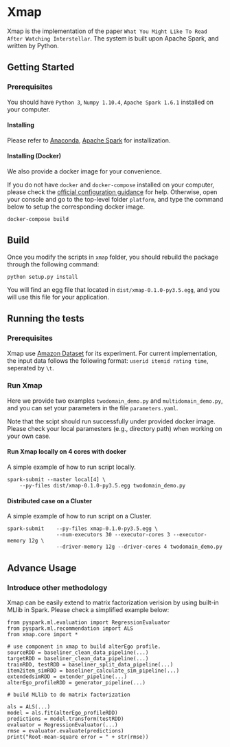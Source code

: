 # Xmap

Xmap is the implementation of the paper `What You Might Like To Read After Watching Interstellar`. The system is built upon Apache Spark, and written by Python.


## Getting Started

### Prerequisites

You should have `Python 3`, `Numpy 1.10.4`, `Apache Spark 1.6.1` installed on your computer.

#### Installing
Please refer to
[Anaconda](https://www.continuum.io/downloads), [Apache Spark](http://spark.apache.org/) for installization.

#### Installing (Docker)
We also provide a docker image for your convenience.

If you do not have `docker` and `docker-compose` installed on your computer, please check the [official configuration guidance](https://www.docker.com/products/overview) for help.
Otherwise, open your console and go to the top-level folder `platform`, and type the command below to setup the corresponding docker image.

```
docker-compose build
```

## Build
Once you modify the scripts in `xmap` folder, you should rebuild the package through the following command:

```
python setup.py install
```

You will find an egg file that located in `dist/xmap-0.1.0-py3.5.egg`, and you will use this file for your application.

## Running the tests
### Prerequisites
Xmap use [Amazon Dataset](https://snap.stanford.edu/data/web-Amazon.html) for its experiment. For current implementation, the input data follows the following format:
`userid itemid rating time`, seperated by `\t`.

### Run Xmap
Here we provide two examples `twodomain_demo.py` and `multidomain_demo.py`, and you can set your parameters in the file `parameters.yaml`.

Note that the scipt should run successfully under provided docker image. Please check your local paramesters (e.g., directory path) when working on your own case.

#### Run Xmap locally on 4 cores with docker
A simple example of how to run script locally.

```
spark-submit --master local[4] \
    --py-files dist/xmap-0.1.0-py3.5.egg twodomain_demo.py
```

#### Distributed case on a Cluster
A simple example of how to run script on a Cluster.

```
spark-submit 	--py-files xmap-0.1.0-py3.5.egg \
				--num-executors 30 --executor-cores 3 --executor-memory 12g \
				--driver-memory 12g --driver-cores 4 twodomain_demo.py
```

## Advance Usage
### Introduce other methodology
Xmap can be easily extend to matrix factorization verision by using built-in MLlib in Spark. Please check a simplified example below:

```
from pyspark.ml.evaluation import RegressionEvaluator
from pyspark.ml.recommendation import ALS
from xmap.core import *

# use component in xmap to build alterEgo profile.
sourceRDD = baseliner_clean_data_pipeline(...)
targetRDD = baseliner_clean_data_pipeline(...)
trainRDD, testRDD = baseliner_split_data_pipeline(...)
item2item_simRDD = baseliner_calculate_sim_pipeline(...)
extendedsimRDD = extender_pipeline(...)
alterEgo_profileRDD = generator_pipeline(...)

# build MLlib to do matrix factorization

als = ALS(...)
model = als.fit(alterEgo_profileRDD)
predictions = model.transform(testRDD)
evaluator = RegressionEvaluator(...)
rmse = evaluator.evaluate(predictions)
print("Root-mean-square error = " + str(rmse))
```
